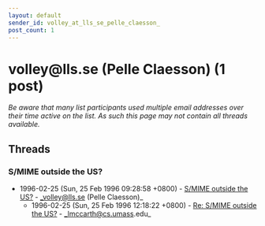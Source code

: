 ```yaml
---
layout: default
sender_id: volley_at_lls_se_pelle_claesson_
post_count: 1
---
```


# volley<span>@</span>lls.se (Pelle Claesson) (1 post)

_Be aware that many list participants used multiple email addresses over their time active on the list. As such this page may not contain all threads available._

## Threads

### S/MIME outside the US?
+ 1996-02-25 (Sun, 25 Feb 1996 09:28:58 +0800) - [S/MIME outside the US?](/archive/1996/02/0af935bb407d74e38aba31e33c9e02c9abf35f21761a44d642bdd8a993325f69) - _volley@lls.se (Pelle Claesson)_
  + 1996-02-25 (Sun, 25 Feb 1996 12:18:22 +0800) - [Re: S/MIME outside the US?](/archive/1996/02/a71a9203773947c2ab79c41f10d4c7331ae1b777f49806ac2c9a546a74547179) - _lmccarth@cs.umass.edu_

